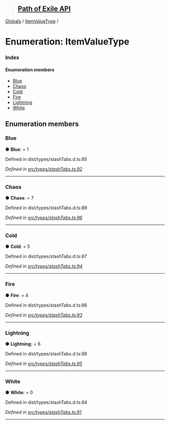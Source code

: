 > ## [Path of Exile API](../README.md)

[Globals](../globals.md) / [ItemValueType](itemvaluetype.md) /

# Enumeration: ItemValueType

### Index

#### Enumeration members

* [Blue](itemvaluetype.md#blue)
* [Chaos](itemvaluetype.md#chaos)
* [Cold](itemvaluetype.md#cold)
* [Fire](itemvaluetype.md#fire)
* [Lightning](itemvaluetype.md#lightning)
* [White](itemvaluetype.md#white)

## Enumeration members

###  Blue

● **Blue**: = 1

Defined in dist/types/stashTabs.d.ts:85

*Defined in [src/types/stashTabs.ts:92](https://github.com/stephenpoole/poe-api/blob/e4bfd33/src/types/stashTabs.ts#L92)*

___

###  Chaos

● **Chaos**: = 7

Defined in dist/types/stashTabs.d.ts:89

*Defined in [src/types/stashTabs.ts:96](https://github.com/stephenpoole/poe-api/blob/e4bfd33/src/types/stashTabs.ts#L96)*

___

###  Cold

● **Cold**: = 5

Defined in dist/types/stashTabs.d.ts:87

*Defined in [src/types/stashTabs.ts:94](https://github.com/stephenpoole/poe-api/blob/e4bfd33/src/types/stashTabs.ts#L94)*

___

###  Fire

● **Fire**: = 4

Defined in dist/types/stashTabs.d.ts:86

*Defined in [src/types/stashTabs.ts:93](https://github.com/stephenpoole/poe-api/blob/e4bfd33/src/types/stashTabs.ts#L93)*

___

###  Lightning

● **Lightning**: = 6

Defined in dist/types/stashTabs.d.ts:88

*Defined in [src/types/stashTabs.ts:95](https://github.com/stephenpoole/poe-api/blob/e4bfd33/src/types/stashTabs.ts#L95)*

___

###  White

● **White**: = 0

Defined in dist/types/stashTabs.d.ts:84

*Defined in [src/types/stashTabs.ts:91](https://github.com/stephenpoole/poe-api/blob/e4bfd33/src/types/stashTabs.ts#L91)*

___